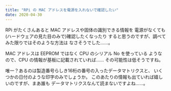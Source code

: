 ```yaml
---
title: "RPi の MAC アドレスを電源を入れないで確認したい"
date: 2020-04-30
---
```


RPi がたくさんあると MAC アドレスや固体の識別できる情報を
電源がなくても(ハードウェアの見た目のみで)確認したくなったり
すると思うのですが、調べてみた限りではそのような方法は
なさそうでした……。

MAC アドレスは EEPROM ではなく CPU のシリアル No を使っている
ようなので、CPU の情報が基板に記載されていれば……
その可能性は低そうですね。

唯一？あるのは製造番号らしき16桁の番号の入ったデータマトリクスと、
いくつかの日付のような印字のみでしょうか。
このあたりの情報も出ていれば嬉しいのですが、まあ誰も
データマトリクスなんて読まないですよね……。

